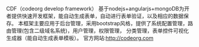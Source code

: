 CDF（codeorg develop framework）
基于nodejs+angularjs+mongoDB为开者提供快速开发框架，能自动生成表单，自动进行表单验证，以及相应的数据保存。
本框架主要应用于后台管理，采用bootstrap风格，提供了系统配置管理，路由管理(包含二级域名系统)，用户管理，权限管理，
分类管理，表单控件可视化生成器（能自动生成表单模板）。
官方网站:http://codeorg.com


